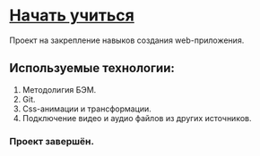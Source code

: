 # [Начать учиться](https://how-to-learn-elip.onrender.com/)

Проект на закрепление навыков создания web-приложения.

## Используемые технологии:
1. Методолигия БЭМ.
2. Git.
3. Css-анимации  и трансформации.
4. Подключение видео и аудио файлов из других источников.

### Проект завершён.
